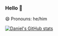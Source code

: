 ### Hello 👋

😄 Pronouns: he/him


[![Daniel's GitHub stats](https://github-readme-stats.vercel.app/api?username=daniel-haugen)](https://github.com/daniel-haugen/github-readme-stats)







<!--
**daniel-haugen/daniel-haugen** is a ✨ _special_ ✨ repository because its `README.md` (this file) appears on your GitHub profile.

Here are some ideas to get you started:

- 🔭 I’m currently working on ...
- 🌱 I’m currently learning ...
- 👯 I’m looking to collaborate on ...
- 🤔 I’m looking for help with ...
- 💬 Ask me about ...
- 📫 How to reach me: ...
- 😄 Pronouns: ...
- ⚡ Fun fact: ...
-->
